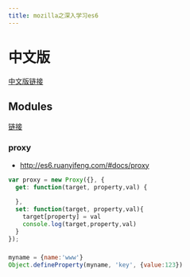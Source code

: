 ```yaml
---
title: mozilla之深入学习es6
---
```



# 中文版
[中文版链接](http://www.csdn.net/tag/%E6%8E%A2%E7%A7%98es6/news)

## Modules


[链接](https://hacks.mozilla.org/2015/08/es6-in-depth-modules/)

### proxy
- http://es6.ruanyifeng.com/#docs/proxy
```javascript
var proxy = new Proxy({}, {
  get: function(target, property,val) {
    
  },
  set: function(target, property,val){
    target[property] = val
    console.log(target,property,val)
  }
});
```


###

```javascript
myname = {name:'www'}
Object.defineProperty(myname, 'key', {value:123})
```